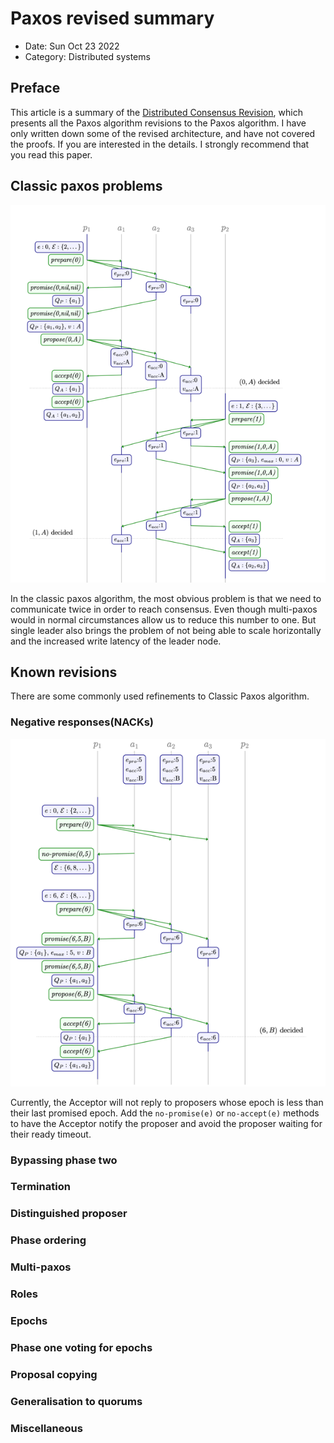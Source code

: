 # Paxos revised summary

- Date: Sun Oct 23 2022
- Category: Distributed systems

## Preface

This article is a summary of the [Distributed Consensus Revision](https://www.cl.cam.ac.uk/techreports/UCAM-CL-TR-935.pdf), which presents all the Paxos algorithm
revisions to the Paxos algorithm. I have only written down some of the revised architecture, and have not covered the proofs. If you are interested in the details.
I strongly recommend that you read this paper.

## Classic paxos problems

![Classic paxos](./classic%20paxos.png)

In the classic paxos algorithm, the most obvious problem is that we need to communicate twice in order to reach consensus.
Even though multi-paxos would in normal circumstances allow us to reduce this number to one.
But single leader also brings the problem of not being able to scale horizontally and the increased write latency of the leader node.

## Known revisions

There are some commonly used  refinements to Classic Paxos algorithm.

### Negative responses(NACKs)

![Negative response](./negative-response.png)

Currently, the Acceptor will not reply to proposers whose epoch is less than their last promised epoch.
Add the ``no-promise(e)`` or ``no-accept(e)`` methods to have the Acceptor notify the proposer and avoid the proposer waiting for their ready timeout.


### Bypassing phase two

### Termination

### Distinguished proposer

### Phase ordering

### Multi-paxos

### Roles

### Epochs

### Phase one voting for epochs

### Proposal copying

### Generalisation to quorums

### Miscellaneous